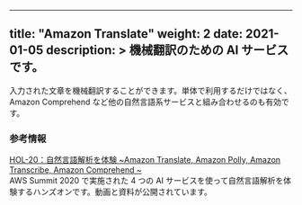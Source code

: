 
---
title: "Amazon Translate"
weight: 2
date: 2021-01-05
description: >
  機械翻訳のための AI サービスです。
---

入力された文章を機械翻訳することができます。単体で利用するだけではなく、Amazon Comprehend など他の自然言語系サービスと組み合わせるのも有効です。



### 参考情報

[HOL-20：自然言語解析を体験 ~Amazon Translate, Amazon Polly, Amazon Transcribe, Amazon Comprehend ~](https://resources.awscloud.com/aws-summit-online-japan-2020-on-demand-self-paced-hands-on-85234/hol-20-aws-summit-online-2020-ai-polly-720p)<br>
AWS Summit 2020 で実施された 4 つの AI サービスを使って自然言語解析を体験するハンズオンです。動画と資料が公開されています。

